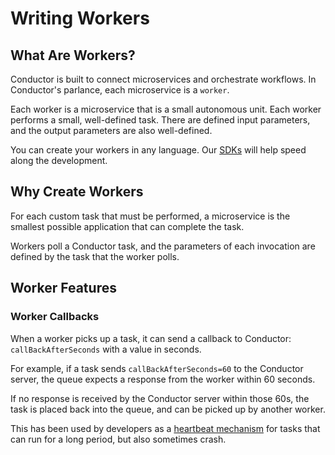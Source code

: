# Writing Workers

## What Are Workers?

Conductor is built to connect microservices and orchestrate workflows. In Conductor's parlance, each microservice is a `worker`.

Each worker is a microservice that is a small autonomous unit. Each worker performs a small, well-defined task. There are defined input parameters, and the output parameters are also well-defined.

You can create your workers in any language. Our [SDKs](/content/docs/how-tos/SDKs) will help speed along the development.

## Why Create Workers

For each custom task that must be performed, a microservice is the smallest possible application that can complete the task.

Workers poll a Conductor task, and the parameters of each invocation are defined by the task that the worker polls.

## Worker Features

### Worker Callbacks

When a worker picks up a task, it can send a callback to Conductor:
`callBackAfterSeconds` with a value in seconds.

For example, if a task sends `callBackAfterSeconds=60` to the Conductor server, the queue expects a response from the worker within 60 seconds.

If no response is received by the Conductor server within those 60s, the task is placed back into the queue, and can be picked up by another worker.

This has been used by developers as a [heartbeat mechanism](https://github.com/Netflix/conductor/issues/896) for tasks that can run for a long period, but also sometimes crash.
